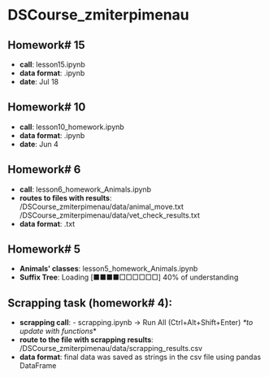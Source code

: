 # DSCourse_zmiterpimenau

## **Homework# 15**
- **call**: lesson15.ipynb 
- **data format**: .ipynb
- **date**: Jul 18

## **Homework# 10**
- **call**: lesson10_homework.ipynb
- **data format**: .ipynb
- **date**: Jun 4

## **Homework# 6**
- **call**: lesson6_homework_Animals.ipynb
- **routes to files with results**: /DSCourse_zmiterpimenau/data/animal_move.txt
  /DSCourse_zmiterpimenau/data/vet_check_results.txt
- **data format**: .txt
 


## **Homework# 5**

- **Animals' classes**: lesson5_homework_Animals.ipynb
- **Suffix Tree**: Loading [■■■■□□□□□□] 40% of understanding




## **Scrapping task (homework# 4):**

- **scrapping call**: - scrapping.ipynb -> Run All (Ctrl+Alt+Shift+Enter)
_*to update with functions_*
- **route to the file with scrapping results**: /DSCourse_zmiterpimenau/data/scrapping_results.csv
- **data format**: final data was saved as strings in the csv file using pandas DataFrame
